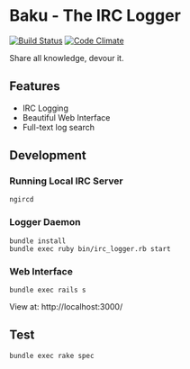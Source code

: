 Baku - The IRC Logger
======
[![Build Status](https://travis-ci.org/ashphy/baku.svg?branch=master)](https://travis-ci.org/ashphy/baku)
[![Code Climate](https://codeclimate.com/github/ashphy/baku/badges/gpa.svg)](https://codeclimate.com/github/ashphy/baku)

Share all knowledge, devour it.

## Features
- IRC Logging
- Beautiful Web Interface
- Full-text log search

## Development
### Running Local IRC Server
```
ngircd
```

### Logger Daemon
```
bundle install
bundle exec ruby bin/irc_logger.rb start
```

### Web Interface
```
bundle exec rails s
```

View at: http://localhost:3000/

## Test
```
bundle exec rake spec
```
